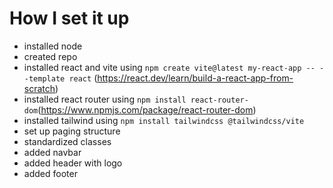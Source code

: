 # How I set it up

-   installed node
-   created repo
-   installed react and vite using `npm create vite@latest my-react-app -- --template react` (https://react.dev/learn/build-a-react-app-from-scratch)
-   installed react router using `npm install react-router-dom`(https://www.npmjs.com/package/react-router-dom)
-   installed tailwind using `npm install tailwindcss @tailwindcss/vite`
-   set up paging structure
-   standardized classes
-   added navbar
-   added header with logo
-   added footer
